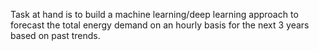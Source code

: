Task at hand is to build a machine learning/deep learning approach to forecast the total energy demand on an hourly basis for the next 3 years based on past trends.
